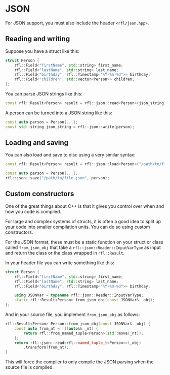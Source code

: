 # JSON

For JSON support, you must also include the header `<rfl/json.hpp>`.

## Reading and writing

Suppose you have a struct like this:

```cpp
struct Person {
    rfl::Field<"firstName", std::string> first_name;
    rfl::Field<"lastName", std::string> last_name;
    rfl::Field<"birthday", rfl::Timestamp<"%Y-%m-%d">> birthday;
    rfl::Field<"children", std::vector<Person>> children;
};
```

You can parse JSON strings like this:

```cpp
const rfl::Result<Person> result = rfl::json::read<Person>(json_string);
```

A person can be turned into a JSON string like this:

```cpp
const auto person = Person{...};
const std::string json_string = rfl::json::write(person);
```

## Loading and saving

You can also load and save to disc using a very similar syntax:

```cpp
const rfl::Result<Person> result = rfl::json::load<Person>("/path/to/file.json");

const auto person = Person{...};
rfl::json::save("/path/to/file.json", person);
```

## Custom constructors

One of the great things about C++ is that it gives you control over
when and how you code is compiled.

For large and complex systems of structs, it is often a good idea to split up
your code into smaller compilation units. You can do so using custom constructors.

For the JSON format, these must be a static function on your struct or class called
`from_json_obj` that take a `rfl::json::Reader::InputVarType` as input and return
the class or the class wrapped in `rfl::Result`.

In your header file you can write something like this:

```cpp
struct Person {
    rfl::Field<"firstName", std::string> first_name;
    rfl::Field<"lastName", std::string> last_name;
    rfl::Field<"birthday", rfl::Timestamp<"%Y-%m-%d">> birthday;

    using JSONVar = typename rfl::json::Reader::InputVarType;
    static rfl::Result<Person> from_json_obj(const JSONVar& _obj);
};
```

And in your source file, you implement `from_json_obj` as follows:

```cpp
rfl::Result<Person> Person::from_json_obj(const JSONVar& _obj) {
    const auto from_nt = [](auto&& _nt) {
        return rfl::from_named_tuple<Person>(std::move(_nt));
    };
    return rfl::json::read<rfl::named_tuple_t<Person>>(_obj)
        .transform(from_nt);
}
```

This will force the compiler to only compile the JSON parsing when the
source file is compiled.

